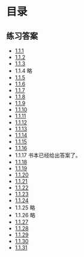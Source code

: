 # 目录

## 练习答案
* [1.1.1](./1.1.1.GiveTheValue/main.go)
* [1.1.2](./1.1.2.GiveTheTypeAndValue/main.go)
* [1.1.3](./1.1.3.Check3ints/main.go)
* 1.1.4 略
* [1.1.5](./1.1.5.DoubleCheck/main.go)
* [1.1.6](./1.1.6.PrintWhat/main.go)
* [1.1.7](./1.1.7.PrintValue/main.go)
* [1.1.8](./1.1.8.PrintChar/main.go)
* [1.1.9](./1.1.9.IntToBinaryString/main.go)
* [1.1.10](./1.1.10.WhatsWrong/main.go)
* [1.1.11](./1.1.11.Print2Darray/main.go)
* [1.1.12](./1.1.12.PrintWhat/main.go)
* [1.1.13](./1.1.13.Transposition/main.go)
* [1.1.14](./1.1.14.lg/main.go)
* [1.1.15](./1.1.15.histogram/main.go)
* [1.1.16](./1.1.16.exR1/main.go)
* 1.1.17 书本已经给出答案了。
* [1.1.18](./1.1.18.mystery/main.go)
* [1.1.19](./1.1.19.Fibonacci/main.go)
* [1.1.20](./1.1.20.ln/main.go)
* [1.1.21](./1.1.21.ScanAndPrint/main.go)
* [1.1.22](./1.1.22.BinarySearch/main.go)
* [1.1.23](./1.1.23.AddArgument/main.go)
* [1.1.24](./1.1.24.Euclid/Euclid.go)
* 1.1.25 略
* 1.1.26 略
* [1.1.27](./1.1.27.Binomal/main.go)
* [1.1.28](./1.1.28.DeleteDuplicates/main.go)
* [1.1.29](./1.1.29.EqualKeys/main.go)
* [1.1.30](./1.1.30.ArrayExercise/main.go)
* [1.1.31](./1.1.31.RandConnection/main.go)
